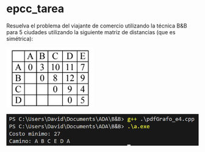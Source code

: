 # epcc_tarea
Resuelva el problema del viajante de comercio utilizando la técnica B&B para 5
ciudades utilizando la siguiente matriz de distancias (que es simétrica):

![Alt text](tabla.png)


![Alt text](byb.png)